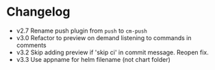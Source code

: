 # Changelog

- v2.7 Rename push plugin from `push` to `cm-push`
- v3.0 Refactor to preview on demand listening to commands in comments
- v3.2 Skip adding preview if 'skip ci' in commit message. Reopen fix.
- v3.3 Use appname for helm filename (not chart folder)
